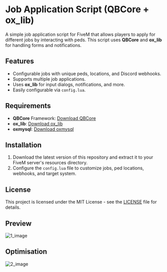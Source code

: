 
# Job Application Script (QBCore + ox_lib)

A simple job application script for FiveM that allows players to apply for different jobs by interacting with peds. This script uses **QBCore** and **ox_lib** for handling forms and notifications.


## Features
- Configurable jobs with unique peds, locations, and Discord webhooks.
- Supports multiple job applications.
- Uses **ox_lib** for input dialogs, notifications, and more.
- Easily configurable via `config.lua`.

## Requirements
- **QBCore** Framework: [Download QBCore](https://github.com/qbcore-framework)
- **ox_lib**: [Download ox_lib](https://github.com/overextended/ox_lib)  
- **oxmysql**: [Download oxmysql](https://github.com/overextended/oxmysql)

## Installation
1. Download the latest version of this repository and extract it to your FiveM server's resources directory.
2. Configure the `config.lua` file to customize jobs, ped locations, webhooks, and target system.

## License
This project is licensed under the MIT License - see the [LICENSE](LICENSE) file for details.

## Preview
![1_image](https://github.com/user-attachments/assets/6c7ad1a2-b2c3-4836-ba8b-39ff27ee8f78)

## Optimisation
![2_image](https://github.com/user-attachments/assets/888de754-4506-4d00-bea0-c5625ee24072)
